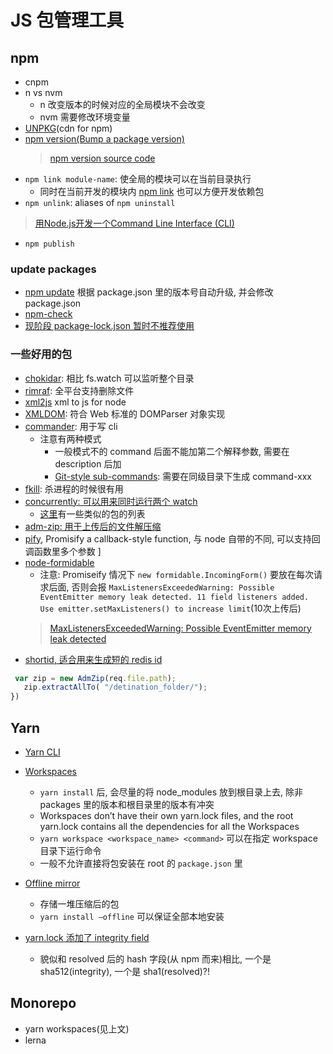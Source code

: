 # JS 包管理工具

## npm

* cnpm
* n vs nvm
  * n 改变版本的时候对应的全局模块不会改变
  * nvm 需要修改环境变量
* [UNPKG](https://unpkg.com)(cdn for npm)
* [npm version(Bump a package version)](https://docs.npmjs.com/cli/version)
  > [npm version source code](https://github.com/npm/npm/blob/latest/lib/version.js)
* `npm link module-name`: 使全局的模块可以在当前目录执行
  * 同时在当前开发的模块内 [npm link](https://docs.npmjs.com/cli/link.html) 也可以方便开发依赖包
* `npm unlink`: aliases of `npm uninstall`

> [用Node.js开发一个Command Line Interface (CLI)](https://zhuanlan.zhihu.com/p/38730825)

* `npm publish`

### update packages

* [npm update](https://docs.npmjs.com/cli/update) 根据 package.json 里的版本号自动升级, 并会修改 package.json
* [npm-check](https://www.npmjs.com/package/npm-check)
* [现阶段 package-lock.json 暂时不推荐使用](http://harttle.land/2017/11/30/npm-package-lock.html)

### 一些好用的包

* [chokidar](https://www.npmjs.com/package/chokidar): 相比 fs.watch 可以监听整个目录
* [rimraf](https://www.npmjs.com/package/rimraf): 全平台支持删除文件
* [xml2js](https://github.com/Leonidas-from-XIV/node-xml2js) xml to js for node
* [XMLDOM](https://github.com/jindw/xmldom): 符合 Web 标准的 DOMParser 对象实现
* [commander](https://github.com/tj/commander.js): 用于写 cli
  * 注意有两种模式
    * 一般模式不的 command 后面不能加第二个解释参数, 需要在 description 后加
    * [Git-style sub-commands](https://github.com/tj/commander.js#git-style-sub-commands): 需要在同级目录下生成 command-xxx
* [fkill](https://github.com/sindresorhus/fkill-cli): 杀进程的时候很有用
* [concurrently: 可以用来同时运行两个 watch](https://github.com/kimmobrunfeldt/concurrently)
  * [这里](https://github.com/mysticatea/npm-run-all/issues/10)有一些类似的包的列表
* [adm-zip: 用于上传后的文件解压缩](https://www.npmjs.com/package/adm-zip)
* [pify](https://github.com/sindresorhus/pify), Promisify a callback-style function, 与 node 自带的不同, 可以支持回调函数里多个参数 ]
* [node-formidable](https://github.com/felixge/node-formidable)
  * 注意: Promiseify 情况下 `new formidable.IncomingForm()` 要放在每次请求后面, 否则会报 `MaxListenersExceededWarning: Possible EventEmitter memory leak detected. 11 field listeners added. Use emitter.setMaxListeners() to increase limit`(10次上传后)
  > [MaxListenersExceededWarning: Possible EventEmitter memory leak detected](https://github.com/felixge/node-formidable/issues/422)
* [shortid, 适合用来生成短的 redis id](https://www.npmjs.com/package/shortid)

```javascript
 var zip = new AdmZip(req.file.path);
   zip.extractAllTo( "/detination_folder/");
})
```

## Yarn

* [Yarn CLI](https://yarnpkg.com/lang/en/docs/cli/)
* [Workspaces](https://yarnpkg.com/blog/2017/08/02/introducing-workspaces/)
  * `yarn install` 后, 会尽量的将 node_modules 放到根目录上去, 除非 packages 里的版本和根目录里的版本有冲突
  * Workspaces don’t have their own yarn.lock files, and the root yarn.lock contains all the dependencies for all the Workspaces
  * `yarn workspace <workspace_name> <command>` 可以在指定 workspace 目录下运行命令
  * 一般不允许直接将包安装在 root 的 `package.json` 里
* [Offline mirror](https://yarnpkg.com/blog/2016/11/24/offline-mirror/)
  * 存储一堆压缩后的包
  * `yarn install –offline` 可以保证全部本地安装

* [yarn.lock 添加了 integrity field](https://github.com/yarnpkg/yarn/pull/5042)
  * 貌似和 resolved 后的 hash 字段(从 npm 而来)相比, 一个是 sha512(integrity), 一个是 sha1(resolved)?!

## Monorepo

* yarn workspaces(见上文)
* lerna
